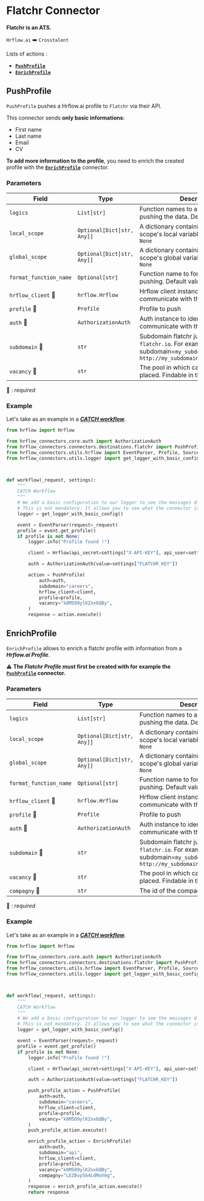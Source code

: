 # Flatchr Connector
**Flatchr is an ATS.**

`Hrflow.ai` :arrow_right: `Crosstalent`

Lists of actions :
* [**`PushProfile`**](#pushprofile)
* [**`EnrichProfile`**](#enrichprofile)

## PushProfile

`PushProfile` pushes a Hrflow.ai profile to `Flatchr` via their API.

This connector sends **only basic informations**:
* First name
* Last name
* Email
* CV

**To add more information to the profile**, you need to enrich the created profile with the [**`EnrichProfile`**](#enrichprofile) connector.

### Parameters

| Field | Type | Description |
| ----- | ---- | ----------- |
| `logics`  | `List[str]` | Function names to apply as filter before pushing the data. Default value : `[]`        |
| `local_scope`  | `Optional[Dict[str, Any]]` | A dictionary containing the current scope's local variables. Default value : `None`        |
| `global_scope`  | `Optional[Dict[str, Any]]` | A dictionary containing the current scope's global variables. Default value : `None`       |
| `format_function_name`  | `Optional[str]` | Function name to format job before pushing. Default value : `None`        |
| `hrflow_client` :red_circle: | `hrflow.Hrflow` | Hrflow client instance used to communicate with the Hrflow.ai API        |
| `profile` :red_circle: | `Profile` | Profile to push        |
| `auth` :red_circle: | `AuthorizationAuth` | Auth instance to identify and communicate with the platform        |
| `subdomain` :red_circle: | `str` | Subdomain flatchr just before `flatchr.io`. For example subdomain=`my_subdomain.my` in `http://my_subdomain.my.flatchr.io/ABC`        |
| `vacancy` :red_circle: | `str` | The pool in which candidates will be placed. Findable in the URL        |

:red_circle: : *required* 

### Example
Let's take as an example in a [***CATCH workflow***](https://developers.hrflow.ai/docs/workflows#catch-setup).
```python
from hrflow import Hrflow

from hrflow_connectors.core.auth import AuthorizationAuth
from hrflow_connectors.connectors.destinations.flatchr import PushProfile
from hrflow_connectors.utils.hrflow import EventParser, Profile, Source
from hrflow_connectors.utils.logger import get_logger_with_basic_config



def workflow(_request, settings):
    """
    CATCH Workflow
    """    
    # We add a basic configuration to our logger to see the messages displayed in the standard output
    # This is not mandatory. It allows you to see what the connector is doing.
    logger = get_logger_with_basic_config()

    event = EventParser(request=_request)
    profile = event.get_profile()
    if profile is not None:
        logger.info("Profile found !")

        client = Hrflow(api_secret=settings["X-API-KEY"], api_user=settings["X-USER-EMAIL"])

        auth = AuthorizationAuth(value=settings["FLATCHR_KEY"])

        action = PushProfile(
            auth=auth,
            subdomain="careers",
            hrflow_client=client,
            profile=profile,
            vacancy="k0M5O9ylKZnxbQBy",
        )
        response = action.execute()
```

## EnrichProfile

`EnrichProfile` allows to enrich a flatchr profile with information from a ***Hrflow.ai Profile***. 

⚠️ **The *Flatchr Profile* must first be created with for example the [**`PushProfile`**](#pushprofile) connector.**

### Parameters

| Field | Type | Description |
| ----- | ---- | ----------- |
| `logics`  | `List[str]` | Function names to apply as filter before pushing the data. Default value : `[]`        |
| `local_scope`  | `Optional[Dict[str, Any]]` | A dictionary containing the current scope's local variables. Default value : `None`        |
| `global_scope`  | `Optional[Dict[str, Any]]` | A dictionary containing the current scope's global variables. Default value : `None`       |
| `format_function_name`  | `Optional[str]` | Function name to format job before pushing. Default value : `None`        |
| `hrflow_client` :red_circle: | `hrflow.Hrflow` | Hrflow client instance used to communicate with the Hrflow.ai API        |
| `profile` :red_circle: | `Profile` | Profile to push        |
| `auth` :red_circle: | `AuthorizationAuth` | Auth instance to identify and communicate with the platform        |
| `subdomain` :red_circle: | `str` | Subdomain flatchr just before `flatchr.io`. For example subdomain=`my_subdomain.my` in `http://my_subdomain.my.flatchr.io/ABC`        |
| `vacancy` :red_circle: | `str` | The pool in which candidates will be placed. Findable in the URL        |
| `compagny` :red_circle: | `str` | The id of the compagny        |

:red_circle: : *required* 

### Example
Let's take as an example in a [***CATCH workflow***](https://developers.hrflow.ai/docs/workflows#catch-setup).
```python
from hrflow import Hrflow

from hrflow_connectors.core.auth import AuthorizationAuth
from hrflow_connectors.connectors.destinations.flatchr import PushProfile, EnrichProfile
from hrflow_connectors.utils.hrflow import EventParser, Profile, Source
from hrflow_connectors.utils.logger import get_logger_with_basic_config



def workflow(_request, settings):
    """
    CATCH Workflow
    """    
    # We add a basic configuration to our logger to see the messages displayed in the standard output
    # This is not mandatory. It allows you to see what the connector is doing.
    logger = get_logger_with_basic_config()

    event = EventParser(request=_request)
    profile = event.get_profile()
    if profile is not None:
        logger.info("Profile found !")

        client = Hrflow(api_secret=settings["X-API-KEY"], api_user=settings["X-USER-EMAIL"])

        auth = AuthorizationAuth(value=settings["FLATCHR_KEY"])

        push_profile_action = PushProfile(
            auth=auth,
            subdomain="careers",
            hrflow_client=client,
            profile=profile,
            vacancy="k0M5O9ylKZnxbQBy",
        )
        push_profile_action.execute()

        enrich_profile_action = EnrichProfile(
            auth=auth,
            subdomain="api",
            hrflow_client=client,
            profile=profile,
            vacancy="k0M5O9ylKZnxbQBy",
            compagny="LEZBvp5b4LdMoVmg",
        )
        response = enrich_profile_action.execute()
        return response
```